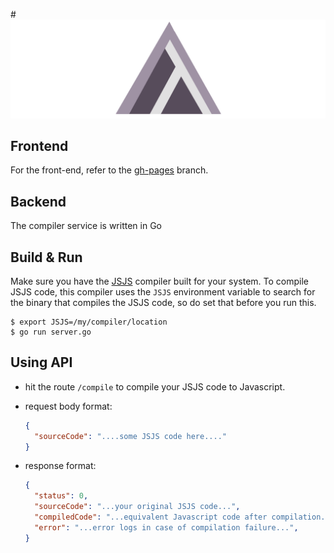 #![img](logo.png)

## Frontend
For the front-end, refer to the [gh-pages](https://github.com/bahuljain/jsjs-web/tree/gh-pages) branch.

## Backend
The compiler service is written in Go

## Build & Run ##

Make sure you have the [JSJS](http://github.com/prakhar1989/JSJS) compiler built for your system. To compile JSJS code, this compiler uses the `JSJS` environment variable to search for the binary that compiles the JSJS code, so do set that before you run this.

```shell
$ export JSJS=/my/compiler/location
$ go run server.go
```

## Using API ##

- hit the route `/compile` to compile your JSJS code to Javascript.

- request body format:
  ```json
  {
    "sourceCode": "....some JSJS code here...."
  }
  ```

- response format:
  ```json
  {
    "status": 0,
    "sourceCode": "...your original JSJS code...",
    "compiledCode": "...equivalent Javascript code after compilation...",
    "error": "...error logs in case of compilation failure...",
  }
  ```
